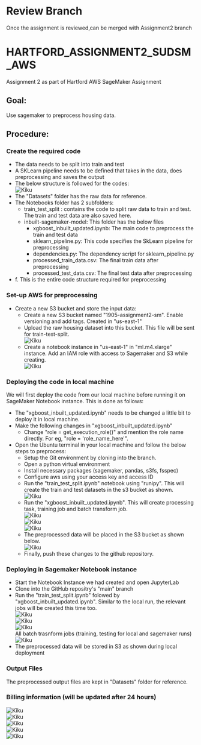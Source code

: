 # Review Branch  
Once the assignment is reviewed,can be merged with Assignment2 branch  
  
# HARTFORD_ASSIGNMENT2_SUDSM_AWS  
Assignment 2 as part of Hartford AWS SageMaker Assignment  
  
## Goal:  
Use sagemaker to preprocess housing data.  
  
## Procedure:  
  
### Create the required code  
  - The data needs to be split into train and test  
  - A SKLearn pipeline needs to be defined that takes in the data, does preprocessing and saves the output  
  - The below structure is followed for the codes:  
         ![Kiku](Images/File_structure.png)  
  - The "Datasets" folder has the raw data for reference.  
  - The Notebooks folder has 2 subfolders:  
       - train_test_split : contains the code to split raw data to train and test. The train and test data are also saved here.  
       - inbuilt-sagemaker-model: This folder has the below files  
            - xgboost_inbuilt_updated.ipynb: The main code to preprocess the train and test data  
            - sklearn_pipeline.py: This code specifies the SkLearn pipeline for preprocessing  
            - dependencies.py: The dependency script for sklearn_pipeline.py  
            - processed_train_data.csv: The final train data after preprocessing  
            - processed_test_data.csv: The final test data after preprocessing  
  - f. This is the entire code structure required for preprocessing  
    
### Set-up AWS for preprocessing  
  - Create a new S3 bucket and store the input data:  
       - Create a new S3 bucket named "1905-assignment2-sm". Enable versioning and add tags. Created in "us-east-1"  
       - Upload the raw housing dataset into this bucket. This file will be sent for train-test-split.  
          ![Kiku](Images/S3_Bucket_contents.png)  
       - Create a notebook instance in "us-east-1" in "ml.m4.xlarge" instance. Add an IAM role with access to Sagemaker and S3 while creating.  
         ![Kiku](Images/Notebook_instance.png)  
           
### Deploying the code in local machine  
We will first deploy the code from our local machine before running it on SageMaker Notebook instance. This is done as follows:  
  - The "xgboost_inbuilt_updated.ipynb" needs to be changed a little bit to deploy it in local machine.   
  - Make the following changes in "xgboost_inbuilt_updated.ipynb"  
    - Change "role = get_execution_role()" and mention the role name directly. For eg, "role = 'role_name_here'".  
  - Open the Ubuntu terminal in your local machine and follow the below steps to preprocess:  
    - Setup the Git environment by cloning into the branch.  
    - Open a python virtual environment  
    - Install necessary packages (sagemaker, pandas, s3fs, fsspec)  
    - Configure aws using your access key and access ID  
    - Run the "train_test_split.ipynb" notebook using "runipy". This will create the train and test datasets in the s3 bucket as shown.  
      ![Kiku](Images/Local_Split_Data.png)  
    - Run the "xgboost_inbuilt_updated.ipynb". This will create processing task, training job and batch transform job.  
      ![Kiku](Images/Local_Processing.png)  
      ![Kiku](Images/Local_Training.png)  
      ![Kiku](Images/Local_Batch_Transform.png)  
    - The preprocessed data will be placed in the S3 bucket as shown below.  
      ![Kiku](Images/Local_output.png)  
    - Finally, push these changes to the github repository.  
        
### Deploying in Sagemaker Notebook instance  
  - Start the Notebook Instance we had created and open JupyterLab  
  - Clone into the GitHub repositry's "main" branch  
  - Run the "train_test_split.ipynb" folowed by "xgboost_inbuilt_updated.ipynb". Similar to the local run, the relevant jobs will be created this time too.  
     ![Kiku](Images/Sagemaker_Processing.png)  
     ![Kiku](Images/Sagemaker_Training.png)  
     ![Kiku](Images/Sagemaker_Batchtransform.png)  
     All batch trasnform jobs (training, testing for local and sagemaker runs)  
     ![Kiku](Images/All_Batchtrasnforms.png)  
  -   The preprocessed data will be stored in S3 as shown during local deployment  
    
### Output Files  
The preprocessed output files are kept in "Datasets" folder for reference.  
        
### Billing information (will be updated after 24 hours)  
  ![Kiku](Images/Billing_Dashboard.png)  
  ![Kiku](Images/Bill1.png)  
  ![Kiku](Images/Bill2.png)  
  ![Kiku](Images/Bill3.png)  
  ![Kiku](Images/FreeTier_Usage.png)  
